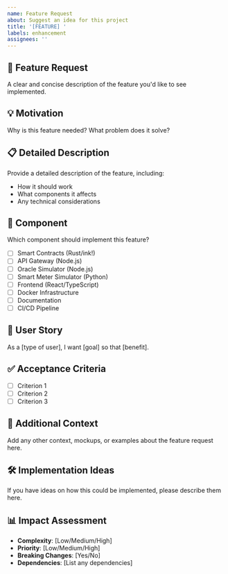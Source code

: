 ```yaml
---
name: Feature Request
about: Suggest an idea for this project
title: '[FEATURE] '
labels: enhancement
assignees: ''
---
```


## 🚀 Feature Request
A clear and concise description of the feature you'd like to see implemented.

## 💡 Motivation
Why is this feature needed? What problem does it solve?

## 📋 Detailed Description
Provide a detailed description of the feature, including:
- How it should work
- What components it affects
- Any technical considerations

## 📱 Component
Which component should implement this feature?
- [ ] Smart Contracts (Rust/ink!)
- [ ] API Gateway (Node.js)
- [ ] Oracle Simulator (Node.js)
- [ ] Smart Meter Simulator (Python)
- [ ] Frontend (React/TypeScript)
- [ ] Docker Infrastructure
- [ ] Documentation
- [ ] CI/CD Pipeline

## 🎯 User Story
As a [type of user], I want [goal] so that [benefit].

## ✅ Acceptance Criteria
- [ ] Criterion 1
- [ ] Criterion 2
- [ ] Criterion 3

## 🔗 Additional Context
Add any other context, mockups, or examples about the feature request here.

## 🛠️ Implementation Ideas
If you have ideas on how this could be implemented, please describe them here.

## 📊 Impact Assessment
- **Complexity**: [Low/Medium/High]
- **Priority**: [Low/Medium/High]
- **Breaking Changes**: [Yes/No]
- **Dependencies**: [List any dependencies]
